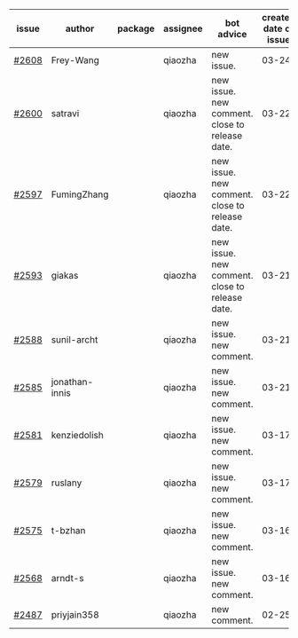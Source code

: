 | issue | author | package | assignee | bot advice | created date of issue | target release date | date from target |
| ------ | ------ | ------ | ------ | ------ | ------ | ------ | :-----: |
| [#2608](https://github.com/Azure/sdk-release-request/issues/2608) | Frey-Wang |  | qiaozha | new issue. | 03-24 | 04-04 |  |
| [#2600](https://github.com/Azure/sdk-release-request/issues/2600) | satravi |  | qiaozha | new issue. new comment. close to release date.  | 03-22 | 03-25 | 0 |
| [#2597](https://github.com/Azure/sdk-release-request/issues/2597) | FumingZhang |  | qiaozha | new issue. new comment. close to release date.  | 03-22 | 03-24 | 0 |
| [#2593](https://github.com/Azure/sdk-release-request/issues/2593) | giakas |  | qiaozha | new issue. new comment. close to release date.  | 03-21 | 03-24 | 0 |
| [#2588](https://github.com/Azure/sdk-release-request/issues/2588) | sunil-archt |  | qiaozha | new issue. new comment. | 03-21 | 05-02 |  |
| [#2585](https://github.com/Azure/sdk-release-request/issues/2585) | jonathan-innis |  | qiaozha | new issue. new comment. | 03-21 | 03-28 |  |
| [#2581](https://github.com/Azure/sdk-release-request/issues/2581) | kenziedolish |  | qiaozha | new issue. new comment. | 03-17 | 03-31 |  |
| [#2579](https://github.com/Azure/sdk-release-request/issues/2579) | ruslany |  | qiaozha | new issue. new comment. | 03-17 | 03-31 |  |
| [#2575](https://github.com/Azure/sdk-release-request/issues/2575) | t-bzhan |  | qiaozha | new issue. new comment. | 03-16 | 03-18 |  |
| [#2568](https://github.com/Azure/sdk-release-request/issues/2568) | arndt-s |  | qiaozha | new issue. new comment. | 03-16 | 03-30 |  |
| [#2487](https://github.com/Azure/sdk-release-request/issues/2487) | priyjain358 |  | qiaozha | new comment. | 02-25 | 03-14 |  |
